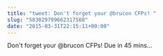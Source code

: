 ```yaml
---
title: "tweet: Don't forget your @brucon CFPs! "
slug: "583029799662317568"
date: "2015-03-31T22:15:11+00:00"
---
```

Don't forget your @brucon CFPs! Due in 45 mins...